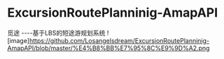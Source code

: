 # ExcursionRoutePlanninig-AmapAPI
觅途                         ----基于LBS的短途游规划系统
![image]https://github.com/Losangelsdream/ExcursionRoutePlanninig-AmapAPI/blob/master/%E4%B8%BB%E7%95%8C%E9%9D%A2.png
